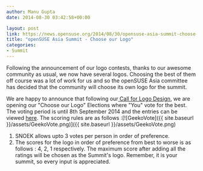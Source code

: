 ```yaml
---
author: Manu Gupta
date: 2014-08-30 03:42:58+00:00

layout: post
link: https://news.opensuse.org/2014/08/30/opensuse-asia-summit-choose-our-logo/
title: "openSUSE Asia Summit - Choose our Logo"
categories:
- Summit
---
```

Following the announcement of our logo contests, thanks to our awesome community as usual, we now have several logos. Choosing the best of them off course was a lot of work for us and so the openSUSE Asia committee has decided that the community will choose its own logo for the summit.

We are happy to announce that following our[ Call for Logo Design](http://summit.opensuse.org/#artwork), we are opening our "Choose our Logo" Elections where "You" vote for the best. The voting period is until 8th September 2014 and the entries can be viewed [here](http://vote.suse.org.cn/).
The scoring rules are as follows :[![GeekoVote]({{ site.baseurl }}/assets/GeekoVote.png)]({{ site.baseurl }}/assets/GeekoVote.png)

1. SNOEK allows upto 3 votes per person in order of preference.
2. The scores for the logo in order of preference from best to worse is as follows : 4, 2, 1 respectively.
The maximum score after adding all the ratings will be chosen as the Summit's logo.
Remember, it is your summit, so every input is appreciated.

		
